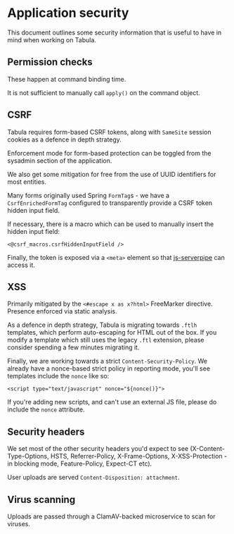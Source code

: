 Application security
====================

This document outlines some security information that is useful to have in mind when working on Tabula.

Permission checks
-----------------

These happen at command binding time.

It is not sufficient to manually call `apply()` on the command object.

CSRF
----

Tabula requires form-based CSRF tokens, along with `SameSite` session cookies as a defence in depth strategy.

Enforcement mode for form-based protection can be toggled from the sysadmin section of the application.

We also get some mitigation for free from the use of UUID identifiers for most entities.

Many forms originally used Spring `FormTag`s - we have a `CsrfEnrichedFormTag` configured to transparently provide a CSRF token
hidden input field.

If necessary, there is a macro which can be used to manually insert the hidden input field:

```ftl
<@csrf_macros.csrfHiddenInputField />
```

Finally, the token is exposed via a `<meta>` element so that [js-serverpipe](https://github.com/UniversityOfWarwick/js-serverpipe)
can access it.

XSS
---

Primarily mitigated by the `<#escape x as x?html>` FreeMarker directive. Presence enforced via static analysis.

As a defence in depth strategy, Tabula is migrating towards `.ftlh` templates, which perform auto-escaping for HTML out of the box.
If you modify a template which still uses the legacy `.ftl` extension, please consider spending a few minutes migrating it.

Finally, we are working towards a strict `Content-Security-Policy`. We already have a nonce-based strict policy in reporting mode,
you'll see templates include the `nonce` like so:

```ftl
<script type="text/javascript" nonce="${nonce()}">
```

If you're adding new scripts, and can't use an external JS file, please do include the `nonce` attribute.

Security headers
----------------

We set most of the other security headers you'd expect to see (X-Content-Type-Options, HSTS, Referrer-Policy, X-Frame-Options, X-XSS-Protection - in blocking mode, Feature-Policy, Expect-CT etc).

User uploads are served `Content-Disposition: attachment`.

Virus scanning
--------------

Uploads are passed through a ClamAV-backed microservice to scan for viruses.
